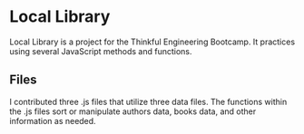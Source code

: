 # Local Library

Local Library is a project for the Thinkful Engineering Bootcamp. It practices using several JavaScript methods and functions.

## Files

I contributed three .js files that utilize three data files. The functions within the .js files sort or manipulate authors data, books data, and other information as needed.
